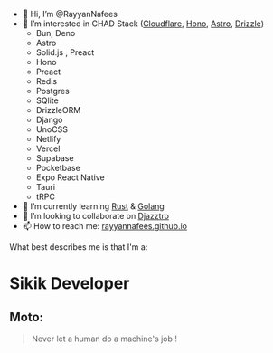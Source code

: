 - 👋 Hi, I’m @RayyanNafees
- 👀 I’m interested in CHAD Stack ([Cloudflare](https://workers.cloudflare.com), [Hono](https://hono.dev), [Astro](https://astro.build), [Drizzle](https://drizzle.team))
  - Bun, Deno
  - Astro
  - Solid.js , Preact
  - Hono
  - Preact
  - Redis
  - Postgres
  - SQlite
  - DrizzleORM
  - Django
  - UnoCSS
  - Netlify
  - Vercel
  - Supabase
  - Pocketbase
  - Expo React Native
  - Tauri
  - tRPC
- 🌱 I’m currently learning [Rust](https://rust-lang.org) & [Golang](https://go.dev)
- 💞️ I’m looking to collaborate on [Djazztro](https://github.com/Bwc9876/Djazztro)
- 📫 How to reach me: [rayyannafees.github.io](https://rayyannafees.github.io)

What best describes me is that I'm a:

# Sikik Developer

## Moto:
> Never let a human do a machine's job !


<!---
RayyanNafees/RayyanNafees is a ✨ special ✨ repository because its `README.md` (this file) appears on your GitHub profile.
You can click the Preview link to take a look at your changes.
--->
